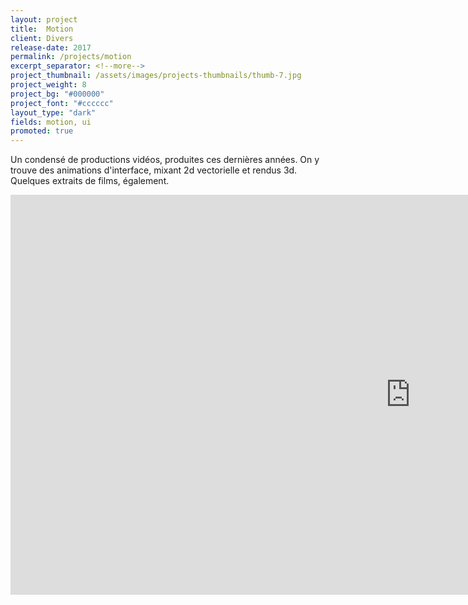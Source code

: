 ```yaml
---
layout: project
title:  Motion
client: Divers
release-date: 2017
permalink: /projects/motion
excerpt_separator: <!--more-->
project_thumbnail: /assets/images/projects-thumbnails/thumb-7.jpg
project_weight: 8
project_bg: "#000000"
project_font: "#cccccc"
layout_type: "dark"
fields: motion, ui
promoted: true
---
```

Un condensé de productions vidéos, produites ces dernières années. On y trouve des animations d'interface, mixant 2d vectorielle et rendus 3d. Quelques extraits de films, également.
<iframe src="https://player.vimeo.com/video/389203607" width="1280" height="640" frameborder="0" allow="autoplay; fullscreen" allowfullscreen class="vimeo-insert"></iframe>

